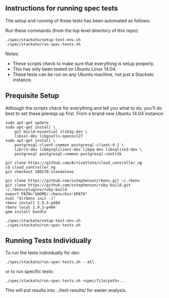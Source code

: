## Instructions for running spec tests

The setup and running of these tests has been automated as follows:

Run these commands (from the top level directory of this repo):

    ./spec/stackato/setup-test-env.sh
    ./spec/stackato/run-spec-tests.sh

Notes:

* These scripts check to make sure that everything is setup properly.
* This has only been tested on Ubuntu Linux 14.04.
* These tests can be run on any Ubuntu machine, not just a Stackato instance.

## Prequisite Setup

Although the scripts check for everything and tell you what to do, you'll do
best to set these prereqs up first. From a brand new Ubuntu 14.04 instance:


    sudo apt-get update
    sudo apt-get install \
        git build-essential zlib1g-dev \
        libssl-dev libgnutls-openssl27
    sudo apt-get install \
        postgresql-client-common postgresql-client-9.1 \
        librrd-dev libmysqlclient-dev libpq-dev libsqlite3-dev \
        postgresql postgresql-common postgresql-contrib

    git clone https://github.com/ActiveState/cloud_controller_ng
    cd cloud_controller_ng
    git checkout 300170-standalone

    git clone https://github.com/sstephenson/rbenv.git ~/.rbenv
    git clone https://github.com/sstephenson/ruby-build.git ~/.rbenv/plugins/ruby-build
    export PATH="$HOME/.rbenv/bin:$PATH"
    eval "$(rbenv init -)"
    rbenv install 1.9.3-p484
    rbenv local 1.9.3-p484
    gem install bundle

    ./spec/stackato/setup-test-env.sh
    ./spec/stackato/run-spec-tests.sh

## Running Tests Individually

To run the tests individually for dev:

    ./spec/stackato/run-spec-tests.sh --all

or to run specific tests:

    ./spec/stackato/run-spec-tests.sh <spec/file/path>...

This will put results into ../test-results/ for easier analysis.
